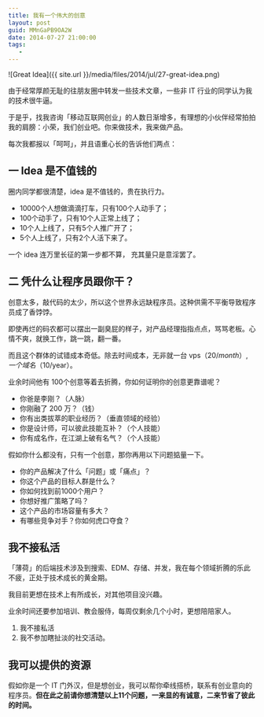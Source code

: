 ```yaml
---
title: 我有一个伟大的创意
layout: post
guid: MMnGaPB9OA2W
date: 2014-07-27 21:00:00
tags:
   - 
---
```


![Great Idea]({{ site.url }}/media/files/2014/jul/27-great-idea.png)


由于经常厚颜无耻的往朋友圈中转发一些技术文章，一些非 IT 行业的同学认为我的技术很牛逼。

于是乎，找我咨询「移动互联网创业」的人数日渐增多，有理想的小伙伴经常拍拍我的肩膀：小荣，我们创业吧。你来做技术，我来做产品。

每次我都报以「呵呵」，并且语重心长的告诉他们两点：

## 一 Idea 是不值钱的

圈内同学都很清楚，idea 是不值钱的，贵在执行力。

* 10000个人想做滴滴打车，只有100个人动手了；
* 100个动手了，只有10个人正常上线了；
* 10个人上线了，只有5个人推广开了；
* 5个人上线了，只有2个人活下来了。

一个 idea 连万里长征的第一步都不算， 充其量只是意淫罢了。


## 二 凭什么让程序员跟你干？

创意太多，敲代码的太少，所以这个世界永远缺程序员。这种供需不平衡导致程序员成了香饽饽。

即使再烂的码农都可以摆出一副臭屁的样子，对产品经理指指点点，骂骂老板。心情不爽，就换工作，跳一跳，翻一番。

而且这个群体的试错成本奇低。除去时间成本，无非就一台 vps（20$/month）, 一个域名（10$/year）。

业余时间他有 100个创意等着去折腾，你如何证明你的创意更靠谱呢？

* 你爸是李刚？（人脉）
* 你刚融了 200 万？（钱）
* 你有出类拔萃的职业经历？（垂直领域的经验）
* 你是设计师，可以彼此技能互补？（个人技能）
* 你有成名作，在江湖上破有名气？（个人技能）


假如你什么都没有，只有一个创意，那你再用以下问题掂量一下。


* 你的产品解决了什么「问题」或「痛点」？
* 你这个产品的目标人群是什么？
* 你如何找到前1000个用户？
* 你想好推广策略了吗？
* 这个产品的市场容量有多大？
* 有哪些竞争对手？你如何虎口夺食？


## 我不接私活

「薄荷」的后端技术涉及到搜索、EDM、存储、并发，我在每个领域折腾的乐此不疲，正处于技术成长的黄金期。

我目前更想在技术上有所成长，对其他项目没兴趣。

业余时间还要参加培训、教会服侍，每周仅剩余几个小时，更想陪陪家人。

1. 我不接私活
2. 我不参加瞎扯淡的社交活动。


## 我可以提供的资源

假如你是一个 IT 门外汉，但是想创业，我可以帮你牵线搭桥，联系有创业意向的程序员。**但在此之前请你想清楚以上11个问题，一来显的有诚意，二来节省了彼此的时间。**
